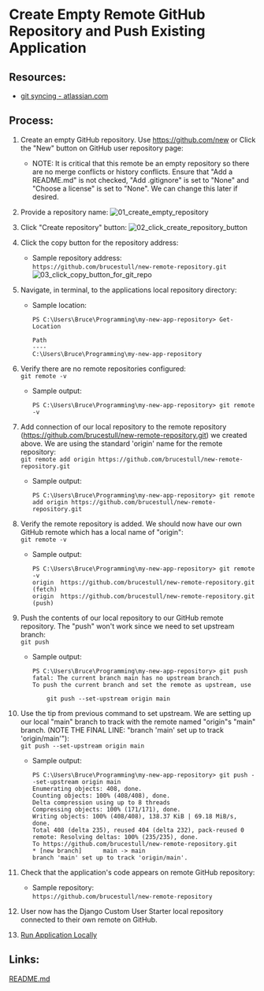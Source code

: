# Create Empty Remote GitHub Repository and Push Existing Application


## Resources:

* [git syncing - atlassian.com](https://www.atlassian.com/git/tutorials/syncing)

## Process:

1. Create an empty GitHub repository. Use https://github.com/new or Click the "New" button on GitHub user repository page:
    * NOTE: It is critical that this remote be an empty repository so there are no merge conflicts or history conflicts. Ensure that "Add a README.md" is not checked, "Add .gitignore" is set to "None" and "Choose a license" is set to "None". We can change this later if desired.

1. Provide a repository name:
![01_create_empty_repository](https://user-images.githubusercontent.com/47562501/174804053-9d5d8096-ec3d-411e-8c41-e775233a97a3.png)

1. Click "Create repository" button:
![02_click_create_repository_button](https://user-images.githubusercontent.com/47562501/174804077-044af48e-c18b-4f28-9b4c-37f65ded228d.png)

1. Click the copy button for the repository address:
    * Sample repository address:  
    `https://github.com/brucestull/new-remote-repository.git`
![03_click_copy_button_for_git_repo](https://user-images.githubusercontent.com/47562501/174804112-d7683dfc-0f6e-4a71-a6fe-279362a0dcfc.png)

1. Navigate, in terminal, to the applications local repository directory:
    * Sample location:  
        ```
        PS C:\Users\Bruce\Programming\my-new-app-repository> Get-Location

        Path
        ----
        C:\Users\Bruce\Programming\my-new-app-repository
        ```

1. Verify there are no remote repositories configured:  
`git remote -v`  
    * Sample output:
        ```
        PS C:\Users\Bruce\Programming\my-new-app-repository> git remote -v
        ```

1. Add connection of our local repository to the remote repository (https://github.com/brucestull/new-remote-repository.git) we created above. We are using the standard 'origin' name for the remote repository:  
    `git remote add origin https://github.com/brucestull/new-remote-repository.git`  
    * Sample output:
        ```
        PS C:\Users\Bruce\Programming\my-new-app-repository> git remote add origin https://github.com/brucestull/new-remote-repository.git
        ```

1. Verify the remote repository is added. We should now have our own GitHub remote which has a local name of "origin":  
`git remote -v`
    * Sample output:
        ```
        PS C:\Users\Bruce\Programming\my-new-app-repository> git remote -v
        origin  https://github.com/brucestull/new-remote-repository.git (fetch)
        origin  https://github.com/brucestull/new-remote-repository.git (push)
        ```

1. Push the contents of our local repository to our GitHub remote repository. The "push" won't work since we need to set upstream branch:  
`git push`  
    * Sample output:
        ```
        PS C:\Users\Bruce\Programming\my-new-app-repository> git push
        fatal: The current branch main has no upstream branch.
        To push the current branch and set the remote as upstream, use

            git push --set-upstream origin main
        ```

1. Use the tip from previous command to set upstream. We are setting up our local "main" branch to track with the remote named "origin"s "main" branch. (NOTE THE FINAL LINE: "branch 'main' set up to track 'origin/main'"):  
    `git push --set-upstream origin main`  
    * Sample output:
        ```
        PS C:\Users\Bruce\Programming\my-new-app-repository> git push --set-upstream origin main
        Enumerating objects: 408, done.
        Counting objects: 100% (408/408), done.
        Delta compression using up to 8 threads
        Compressing objects: 100% (171/171), done.
        Writing objects: 100% (408/408), 138.37 KiB | 69.18 MiB/s, done.
        Total 408 (delta 235), reused 404 (delta 232), pack-reused 0
        remote: Resolving deltas: 100% (235/235), done.
        To https://github.com/brucestull/new-remote-repository.git
        * [new branch]      main -> main
        branch 'main' set up to track 'origin/main'.
        ```

1. Check that the application's code appears on remote GitHub repository:
    * Sample repository:  
        `https://github.com/brucestull/new-remote-repository`

1. User now has the Django Custom User Starter local repository connected to their own remote on GitHub.

1. [Run Application Locally](run_application_locally.md)


## Links:
[README.md](../README.md)
